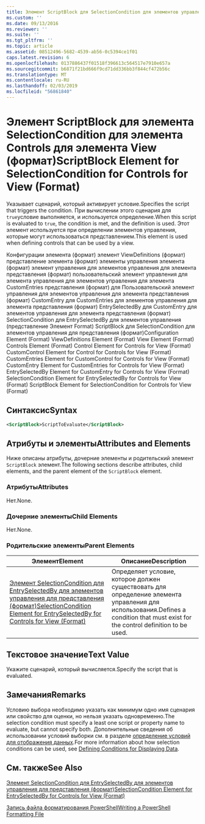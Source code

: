 ```yaml
---
title: Элемент ScriptBlock для SelectionCondition для элементов управления для представления (формат) | Документация Майкрософт
ms.custom: ''
ms.date: 09/13/2016
ms.reviewer: ''
ms.suite: ''
ms.tgt_pltfrm: ''
ms.topic: article
ms.assetid: 08512496-5682-4539-ab56-0c5394ce1f01
caps.latest.revision: 6
ms.openlocfilehash: 0137886437f01518f396613c564517e7910e657a
ms.sourcegitcommit: b6871f21bd666f9cd71dd336bb3f844cf472b56c
ms.translationtype: MT
ms.contentlocale: ru-RU
ms.lasthandoff: 02/03/2019
ms.locfileid: "56861840"
---
```

# <a name="scriptblock-element-for-selectioncondition-for-controls-for-view-format"></a><span data-ttu-id="4de33-102">Элемент ScriptBlock для элемента SelectionCondition для элемента Controls для элемента View (формат)</span><span class="sxs-lookup"><span data-stu-id="4de33-102">ScriptBlock Element for SelectionCondition for Controls for View (Format)</span></span>

<span data-ttu-id="4de33-103">Указывает сценарий, который активирует условие.</span><span class="sxs-lookup"><span data-stu-id="4de33-103">Specifies the script that triggers the condition.</span></span> <span data-ttu-id="4de33-104">При вычислении этого сценария для `true`условие выполняется, и используется определение.</span><span class="sxs-lookup"><span data-stu-id="4de33-104">When this script is evaluated to `true`, the condition is met, and the definition is used.</span></span> <span data-ttu-id="4de33-105">Этот элемент используется при определении элементов управления, которые могут использоваться представлением.</span><span class="sxs-lookup"><span data-stu-id="4de33-105">This element is used when defining controls that can be used by a view.</span></span>

<span data-ttu-id="4de33-106">Конфигурации элемента (формат) элемент ViewDefinitions (формат) представление элемента (формат) элементы управления элемента (формат) элемент управления для элементов управления для элемента представления (формат) пользовательский элемент управления для элемента управления для элементов управления для элемента CustomEntries представления (формат) для Пользовательский элемент управления для элементов управления для элемента представления (формат) CustomEntry для CustomEntries для элементов управления для элемента представления (формат) EntrySelectedBy для CustomEntry для элементов управления для элемента представления (формат) SelectionCondition для EntrySelectedBy для элементов управления (представление Элемент Format) ScriptBlock для SelectionCondition для элементов управления для представления (формат)</span><span class="sxs-lookup"><span data-stu-id="4de33-106">Configuration Element (Format) ViewDefinitions Element (Format) View Element (Format) Controls Element (Format) Control Element for Controls for View (Format) CustomControl Element for Control for Controls for View (Format) CustomEntries Element for CustomControl for Controls for View (Format) CustomEntry Element for CustomEntries for Controls for View (Format) EntrySelectedBy Element for CustomEntry for Controls for View (Format) SelectionCondition Element for EntrySelectedBy for Controls for View (Format) ScriptBlock Element for SelectionCondition for Controls for View (Format)</span></span>

## <a name="syntax"></a><span data-ttu-id="4de33-107">Синтаксис</span><span class="sxs-lookup"><span data-stu-id="4de33-107">Syntax</span></span>

```xml
<ScriptBlock>ScriptToEvaluate</ScriptBlock>
```

## <a name="attributes-and-elements"></a><span data-ttu-id="4de33-108">Атрибуты и элементы</span><span class="sxs-lookup"><span data-stu-id="4de33-108">Attributes and Elements</span></span>

<span data-ttu-id="4de33-109">Ниже описаны атрибуты, дочерние элементы и родительский элемент `ScriptBlock` элемент.</span><span class="sxs-lookup"><span data-stu-id="4de33-109">The following sections describe attributes, child elements, and the parent element of the `ScriptBlock` element.</span></span>

### <a name="attributes"></a><span data-ttu-id="4de33-110">Атрибуты</span><span class="sxs-lookup"><span data-stu-id="4de33-110">Attributes</span></span>

<span data-ttu-id="4de33-111">Нет.</span><span class="sxs-lookup"><span data-stu-id="4de33-111">None.</span></span>

### <a name="child-elements"></a><span data-ttu-id="4de33-112">Дочерние элементы</span><span class="sxs-lookup"><span data-stu-id="4de33-112">Child Elements</span></span>

<span data-ttu-id="4de33-113">Нет.</span><span class="sxs-lookup"><span data-stu-id="4de33-113">None.</span></span>

### <a name="parent-elements"></a><span data-ttu-id="4de33-114">Родительские элементы</span><span class="sxs-lookup"><span data-stu-id="4de33-114">Parent Elements</span></span>

|<span data-ttu-id="4de33-115">Элемент</span><span class="sxs-lookup"><span data-stu-id="4de33-115">Element</span></span>|<span data-ttu-id="4de33-116">Описание</span><span class="sxs-lookup"><span data-stu-id="4de33-116">Description</span></span>|
|-------------|-----------------|
|[<span data-ttu-id="4de33-117">Элемент SelectionCondition для EntrySelectedBy для элементов управления для представления (формат)</span><span class="sxs-lookup"><span data-stu-id="4de33-117">SelectionCondition Element for EntrySelectedBy for Controls for View (Format)</span></span>](./selectioncondition-element-for-entryselectedby-for-controls-for-view-format.md)|<span data-ttu-id="4de33-118">Определяет условие, которое должен существовать для определение элемента управления для использования.</span><span class="sxs-lookup"><span data-stu-id="4de33-118">Defines a condition that must exist for the control definition to be used.</span></span>|

## <a name="text-value"></a><span data-ttu-id="4de33-119">Текстовое значение</span><span class="sxs-lookup"><span data-stu-id="4de33-119">Text Value</span></span>

<span data-ttu-id="4de33-120">Укажите сценарий, который вычисляется.</span><span class="sxs-lookup"><span data-stu-id="4de33-120">Specify the script that is evaluated.</span></span>

## <a name="remarks"></a><span data-ttu-id="4de33-121">Замечания</span><span class="sxs-lookup"><span data-stu-id="4de33-121">Remarks</span></span>

<span data-ttu-id="4de33-122">Условию выбора необходимо указать как минимум одно имя сценария или свойство для оценки, но нельзя указать одновременно.</span><span class="sxs-lookup"><span data-stu-id="4de33-122">The selection condition must specify a least one script or property name to evaluate, but cannot specify both.</span></span> <span data-ttu-id="4de33-123">Дополнительные сведения об использовании условий выборки см. в разделе [определение условий для отображения данных](./defining-conditions-for-displaying-data.md).</span><span class="sxs-lookup"><span data-stu-id="4de33-123">For more information about how selection conditions can be used, see [Defining Conditions for Displaying Data](./defining-conditions-for-displaying-data.md).</span></span>

## <a name="see-also"></a><span data-ttu-id="4de33-124">См. также</span><span class="sxs-lookup"><span data-stu-id="4de33-124">See Also</span></span>

[<span data-ttu-id="4de33-125">Элемент SelectionCondition для EntrySelectedBy для элементов управления для представления (формат)</span><span class="sxs-lookup"><span data-stu-id="4de33-125">SelectionCondition Element for EntrySelectedBy for Controls for View (Format)</span></span>](./selectioncondition-element-for-entryselectedby-for-controls-for-view-format.md)

[<span data-ttu-id="4de33-126">Запись файла форматирования PowerShell</span><span class="sxs-lookup"><span data-stu-id="4de33-126">Writing a PowerShell Formatting File</span></span>](./writing-a-powershell-formatting-file.md)
